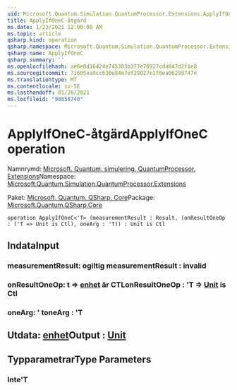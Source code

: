 ```yaml
---
uid: Microsoft.Quantum.Simulation.QuantumProcessor.Extensions.ApplyIfOneC
title: ApplyIfOneC-åtgärd
ms.date: 1/23/2021 12:00:00 AM
ms.topic: article
qsharp.kind: operation
qsharp.namespace: Microsoft.Quantum.Simulation.QuantumProcessor.Extensions
qsharp.name: ApplyIfOneC
qsharp.summary: ''
ms.openlocfilehash: ae6e0d16424e745303b377e70927cda847d2f1e8
ms.sourcegitcommit: 71605ea9cc630e84e7ef29027e1f0ea06299747e
ms.translationtype: MT
ms.contentlocale: sv-SE
ms.lasthandoff: 01/26/2021
ms.locfileid: "98858740"
---
```

# <a name="applyifonec-operation"></a><span data-ttu-id="0f8b1-102">ApplyIfOneC-åtgärd</span><span class="sxs-lookup"><span data-stu-id="0f8b1-102">ApplyIfOneC operation</span></span>

<span data-ttu-id="0f8b1-103">Namnrymd: [Microsoft. Quantum. simulering. QuantumProcessor. Extensions](xref:Microsoft.Quantum.Simulation.QuantumProcessor.Extensions)</span><span class="sxs-lookup"><span data-stu-id="0f8b1-103">Namespace: [Microsoft.Quantum.Simulation.QuantumProcessor.Extensions](xref:Microsoft.Quantum.Simulation.QuantumProcessor.Extensions)</span></span>

<span data-ttu-id="0f8b1-104">Paket: [Microsoft. Quantum. QSharp. Core](https://nuget.org/packages/Microsoft.Quantum.QSharp.Core)</span><span class="sxs-lookup"><span data-stu-id="0f8b1-104">Package: [Microsoft.Quantum.QSharp.Core](https://nuget.org/packages/Microsoft.Quantum.QSharp.Core)</span></span>




```qsharp
operation ApplyIfOneC<'T> (measurementResult : Result, (onResultOneOp : ('T => Unit is Ctl), oneArg : 'T)) : Unit is Ctl
```


## <a name="input"></a><span data-ttu-id="0f8b1-105">Indata</span><span class="sxs-lookup"><span data-stu-id="0f8b1-105">Input</span></span>

### <a name="measurementresult--__invalidresult__"></a><span data-ttu-id="0f8b1-106">measurementResult: __ogiltig <Result>__</span><span class="sxs-lookup"><span data-stu-id="0f8b1-106">measurementResult : __invalid<Result>__</span></span>




### <a name="onresultoneop--t--unit--is-ctl"></a><span data-ttu-id="0f8b1-107">onResultOneOp: t => [enhet](xref:microsoft.quantum.lang-ref.unit)  är CTL</span><span class="sxs-lookup"><span data-stu-id="0f8b1-107">onResultOneOp : 'T => [Unit](xref:microsoft.quantum.lang-ref.unit)  is Ctl</span></span>




### <a name="onearg--t"></a><span data-ttu-id="0f8b1-108">oneArg: ' t</span><span class="sxs-lookup"><span data-stu-id="0f8b1-108">oneArg : 'T</span></span>





## <a name="output--unit"></a><span data-ttu-id="0f8b1-109">Utdata: [enhet](xref:microsoft.quantum.lang-ref.unit)</span><span class="sxs-lookup"><span data-stu-id="0f8b1-109">Output : [Unit](xref:microsoft.quantum.lang-ref.unit)</span></span>



## <a name="type-parameters"></a><span data-ttu-id="0f8b1-110">Typparametrar</span><span class="sxs-lookup"><span data-stu-id="0f8b1-110">Type Parameters</span></span>

### <a name="t"></a><span data-ttu-id="0f8b1-111">Inte</span><span class="sxs-lookup"><span data-stu-id="0f8b1-111">'T</span></span>


